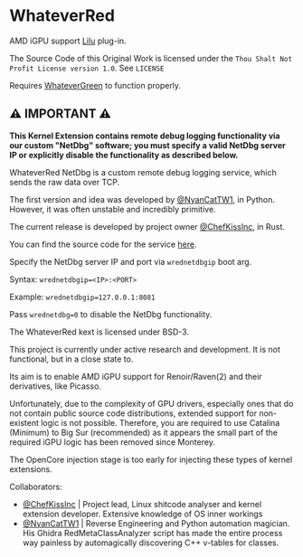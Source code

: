 # WhateverRed

AMD iGPU support [Lilu](https://github.com/acidanthera/Lilu) plug-in.

The Source Code of this Original Work is licensed under the `Thou Shalt Not Profit License version 1.0`. See `LICENSE`

Requires [WhateverGreen](https://github.com/Acidanthera/WhateverGreen) to function properly.

## ⚠️ IMPORTANT ⚠️

**This Kernel Extension contains remote debug logging functionality via our custom "NetDbg" software; you must specify a valid NetDbg server IP or explicitly disable the functionality as described below.**

WhateverRed NetDbg is a custom remote debug logging service, which sends the raw data over TCP.

The first version and idea was developed by [@NyanCatTW1](https://github.com/NyanCatTW1), in Python. However, it was often unstable and incredibly primitive.

The current release is developed by project owner [@ChefKissInc](https://github.com/ChefKissInc), in Rust.

You can find the source code for the service [here](https://github.com/NootInc/WhateverRed-NETDBG).

Specify the NetDbg server IP and port via `wrednetdbgip` boot arg.

Syntax: `wrednetdbgip=<IP>:<PORT>`

Example: `wrednetdbgip=127.0.0.1:8081`

Pass `wrednetdbg=0` to disable the NetDbg functionality.

The WhateverRed kext is licensed under BSD-3.

This project is currently under active research and development. It is not functional, but in a close state to.

Its aim is to enable AMD iGPU support for Renoir/Raven(2) and their derivatives, like Picasso.

Unfortunately, due to the complexity of GPU drivers, especially ones that do not contain public source code distributions, extended support for non-existent logic is not possible. Therefore, you are required to use Catalina (Minimum) to Big Sur (recommended) as it appears the small part of the required iGPU logic has been removed since Monterey.

The OpenCore injection stage is too early for injecting these types of kernel extensions.

Collaborators:

* [@ChefKissInc](https://github.com/ChefKissInc) | Project lead, Linux shitcode analyser and kernel extension developer. Extensive knowledge of OS inner workings
* [@NyanCatTW1](https://github.com/NyanCatTW1) | Reverse Engineering and Python automation magician. His Ghidra RedMetaClassAnalyzer script has made the entire process way painless by automagically discovering C++ v-tables for classes.
